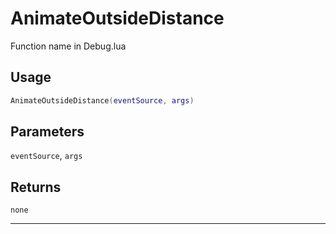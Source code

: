 # AnimateOutsideDistance
Function name in Debug.lua
## Usage
```lua
AnimateOutsideDistance(eventSource, args)
```
## Parameters
`eventSource`, `args`
## Returns
`none`

---